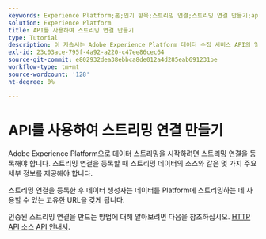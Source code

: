 ```yaml
---
keywords: Experience Platform;홈;인기 항목;스트리밍 연결;스트리밍 연결 만들기;api 안내서;자습서;스트리밍 연결 만들기;스트리밍 수집;수집;
solution: Experience Platform
title: API를 사용하여 스트리밍 연결 만들기
type: Tutorial
description: 이 자습서는 Adobe Experience Platform 데이터 수집 서비스 API의 일부인 수집 API 스트리밍을 사용하는 데 도움이 됩니다.
exl-id: 23c03ace-795f-4a92-a220-c47ee86cec64
source-git-commit: e802932dea38ebbca8de012a4d285eab691231be
workflow-type: tm+mt
source-wordcount: '128'
ht-degree: 0%

---
```


# API를 사용하여 스트리밍 연결 만들기

Adobe Experience Platform으로 데이터 스트리밍을 시작하려면 스트리밍 연결을 등록해야 합니다. 스트리밍 연결을 등록할 때 스트리밍 데이터의 소스와 같은 몇 가지 주요 세부 정보를 제공해야 합니다.

스트리밍 연결을 등록한 후 데이터 생성자는 데이터를 Platform에 스트리밍하는 데 사용할 수 있는 고유한 URL을 갖게 됩니다.

인증된 스트리밍 연결을 만드는 방법에 대해 알아보려면 다음을 참조하십시오. [HTTP API 소스 API 안내서](../../sources/tutorials/api/create/streaming/http.md).

